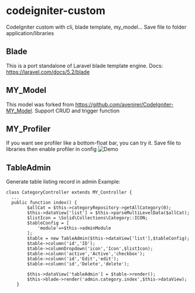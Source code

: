 # codeigniter-custom
CodeIgniter custom with cli, blade template, my_model...
Save file to folder application/libraries

## Blade
This is a port standalone of Laravel blade template engine.
Docs: https://laravel.com/docs/5.2/blade

## MY_Model
This model was forked from https://github.com/avenirer/CodeIgniter-MY_Model. Support CRUD and trigger function

## MY_Profiler
If you want see profiler like a bottom-float bar, you can try it.
Save file to libraries then enable profiler in config
![Demo](https://kiendt_vn.tinytake.com/sf/NjUzOTYyXzMxNjE1OTM)

## TableAdmin
Generate table listing record in admin
Example:

```
class CategoryController extends MY_Controller {
  ...
  public function index() {
		$allCat = $this->categoryRepository->getAllCategory(0);
		$this->dataView['list'] = $this->parseMultiLevelData($allCat);
		$listIcon = \Solid\Collections\Category::ICON;
		$tableConfig = [
			'module'=>$this->adminModule
		];
		$table = new TableAdmin($this->dataView['list'],$tableConfig);
		$table->column('id','ID');
		$table->columnDropdown('icon','Icon',$listIcon);
		$table->column('active','Active','checkbox');
		$table->column('id','Edit','edit');
		$table->column('id','Delete','delete');

		$this->dataView['tableAdmin'] = $table->render();
		$this->blade->render('admin.category.index',$this->dataView);
	}
```
